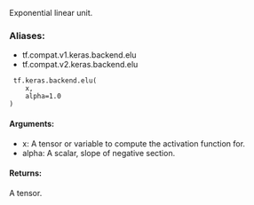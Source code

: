 Exponential linear unit.
### Aliases:
- tf.compat.v1.keras.backend.elu
- tf.compat.v2.keras.backend.elu

```
 tf.keras.backend.elu(
    x,
    alpha=1.0
)
```
#### Arguments:
- x: A tensor or variable to compute the activation function for.
- alpha: A scalar, slope of negative section.
#### Returns:
A tensor.
